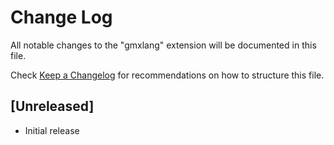 # Change Log

All notable changes to the "gmxlang" extension will be documented in this file.

Check [Keep a Changelog](http://keepachangelog.com/) for recommendations on how to structure this file.

## [Unreleased]

- Initial release